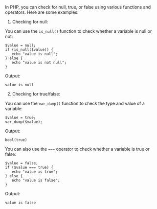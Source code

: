 In PHP, you can check for null, true, or false using various functions and operators. Here are some examples:

1. Checking for null:

You can use the `is_null()` function to check whether a variable is null or not:

```
$value = null;
if (is_null($value)) {
   echo "value is null";
} else {
   echo "value is not null";
}
```

Output:

```
value is null
```

2. Checking for true/false:

You can use the `var_dump()` function to check the type and value of a variable:

```
$value = true;
var_dump($value);
```

Output:

```
bool(true)
```

You can also use the `===` operator to check whether a variable is true or false:

```
$value = false;
if ($value === true) {
   echo "value is true";
} else {
   echo "value is false";
}
```

Output:

```
value is false
```